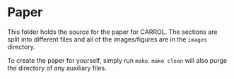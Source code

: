 # Paper

This folder holds the source for the paper for CARROL. The sections are split
into different files and all of the images/figures are in the `images`
directory. 

To create the paper for yourself, simply run `make`. `make clean` will also
purge the directory of any auxiliary files.
